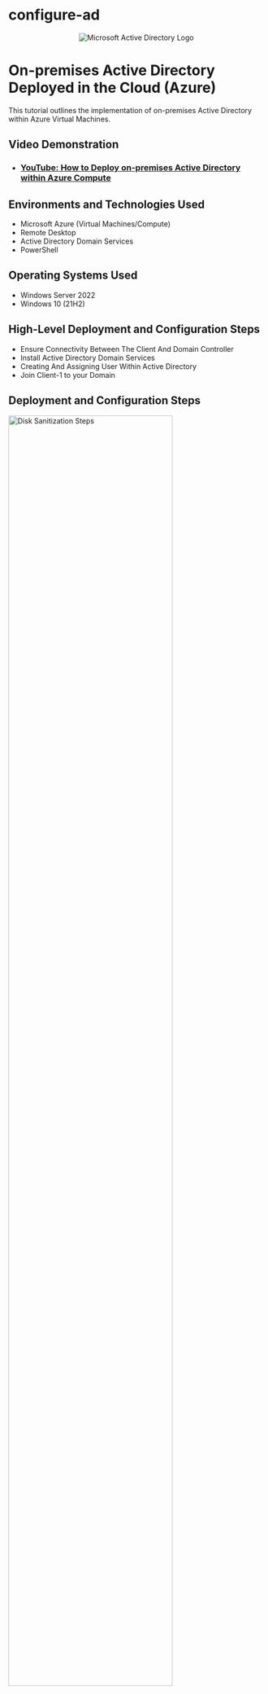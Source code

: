 # configure-ad
<p align="center">
<img src="https://i.imgur.com/pU5A58S.png" alt="Microsoft Active Directory Logo"/>
</p>

<h1>On-premises Active Directory Deployed in the Cloud (Azure)</h1>
This tutorial outlines the implementation of on-premises Active Directory within Azure Virtual Machines.<br />


<h2>Video Demonstration</h2>

- ### [YouTube: How to Deploy on-premises Active Directory within Azure Compute](https://www.youtube.com)

<h2>Environments and Technologies Used</h2>

- Microsoft Azure (Virtual Machines/Compute)
- Remote Desktop
- Active Directory Domain Services
- PowerShell

<h2>Operating Systems Used </h2>

- Windows Server 2022
- Windows 10 (21H2)

<h2>High-Level Deployment and Configuration Steps</h2>

- Ensure Connectivity Between The Client And Domain Controller
- Install Active Directory Domain Services
- Creating And Assigning User Within Active Directory
- Join Client-1 to your Domain

<h2>Deployment and Configuration Steps</h2>

<p>
<img src="https://i.imgur.com/NGSyRsB.png" height="80%" width="80%" alt="Disk Sanitization Steps"/>
</p>
<p>Ensuring Connectivity Between The Client And Domain Controller
</p>
<br />

<p>
<img src="https://i.imgur.com/zS5AQ18.png" height="80%" width="80%" alt="Disk Sanitization Steps"/>
</p>
<p>
Installation Of Domain Controller
</p>
<br />

<p>
<img src="https://i.imgur.com/ERSYob7.png" height="80%" width="80%" alt="Disk Sanitization Steps"/>
</p>
<p>Managing User Accounts And Permissions Within Active Directory
</p>
<br />
<img src="https://i.imgur.com/lR9oSBW.png" height="80%" width="80%" alt="Disk Sanitization Steps"/>
</p>
<p>Creating More Users With A Powershell Script
</p>
<br />


<img src="https://i.imgur.com/vMie4yM.png" height="80%" width="80%" alt="Disk Sanitization Steps"/>
</p>
<p>Integrating Client-1 into Domain
</p>
<br />
